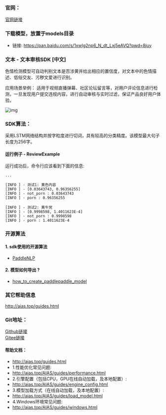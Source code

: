 ### 官网：
[官网链接](http://www.aias.top/)

### 下载模型，放置于models目录
- 链接: https://pan.baidu.com/s/1xwIg2np6_N_dt_Lxj5eAVQ?pwd=8juy

### 文本 - 文本审核SDK [中文]
色情检测模型可自动判别文本是否涉黄并给出相应的置信度，对文本中的色情描述、低俗交友、污秽文爱进行识别。

应用场景举例：
适用于视频直播弹幕、社区论坛留言等，对用户评论信息进行检测，一旦发现用户提交违规内容，进行自动审核与实时过滤，保证产品良好用户体验。

![img](https://aias-home.oss-cn-beijing.aliyuncs.com/AIAS/nlp_sdks/text_review.jpeg)


### SDK算法：
采用LSTM网络结构并按字粒度进行切词，具有较高的分类精度。该模型最大句子长度为256字。

#### 运行例子 - ReviewExample
运行成功后，命令行应该看到下面的信息:
```text
...

[INFO ] - 测试1: 黄色内容
[INFO ] - [0.03643743, 0.96356255]
[INFO ] - not_porn : 0.03643743
[INFO ] - porn : 0.96356255

[INFO ] - 测试2: 黄牛党
[INFO ] - [0.9998598, 1.4011623E-4]
[INFO ] - not_porn : 0.9998598
[INFO ] - porn : 1.4011623E-4
```

### 开源算法
#### 1. sdk使用的开源算法
- [PaddleNLP](https://github.com/PaddlePaddle/PaddleNLP)
#### 2. 模型如何导出 ?
- [how_to_create_paddlepaddle_model](http://docs.djl.ai/docs/paddlepaddle/how_to_create_paddlepaddle_model_zh.html)


### 其它帮助信息
http://aias.top/guides.html


### Git地址：   
[Github链接](https://github.com/mymagicpower/AIAS)    
[Gitee链接](https://gitee.com/mymagicpower/AIAS)   


#### 帮助文档：
- http://aias.top/guides.html
- 1.性能优化常见问题:
- http://aias.top/AIAS/guides/performance.html
- 2.引擎配置（包括CPU，GPU在线自动加载，及本地配置）:
- http://aias.top/AIAS/guides/engine_config.html
- 3.模型加载方式（在线自动加载，及本地配置）:
- http://aias.top/AIAS/guides/load_model.html
- 4.Windows环境常见问题:
- http://aias.top/AIAS/guides/windows.html